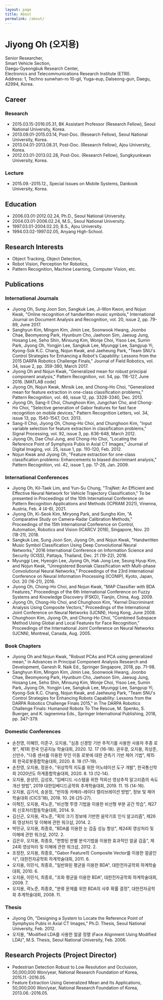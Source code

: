 ```yaml
---
layout: page
title: About
permalink: /about/
---
```


# Jiyong Oh (오지용)

Senior Researcher,  
Smart Vehicle Section,  
Daegu-Gyeongbuk Research Center,  
Electronics and Telecommunications Research Institute (ETRI).  
Address: 1, Techno sunwhan-ro 10-gil, Yuga-eup, Dalseong-gun, Daegu, 42994, Korea.  

## Career

### Research
* 2015.03.15-2016.05.31, BK Assistant Professor (Research Fellow), Seoul National University, Korea.
* 2013.09.01-2015.03.14, Post-Doc. (Research Fellow), Seoul National University, Korea.
* 2013.04.01-2013.08.31, Post-Doc. (Research Fellow), Ajou University, Korea.
* 2012.03.01-2013.02.28, Post-Doc. (Research Fellow), Sungkyunkwan University, Korea.

### Lecture
* 2015.09.-2015.12., Special Issues on Mobile Systems, Dankook University, Korea.


## Education

* 2006.03.01-2012.02.24, Ph.D., Seoul National University.
* 2004.03.01-2006.02.24, M.S., Seoul National University.
* 1997.03.01-2004.02.20, B.S., Ajou University.
* 1994.03.02-1997.02.05, Anyang High-School.

## Research Interests
* Object Tracking, Object Detection, 
* Robot Vision, Perception for Robotics,
* Pattern Recognition, Machine Learning, Computer Vision, etc.

## Publications

### International Journals
* Jiyong Oh, Sung Joon Son, Sangkuk Lee, Ji-Won Kwon, and Nojun Kwak, "Online recognition of handwritten music symbols," International Journal on Document Analysis and Recognition, vol. 20, issue 2, pp. 79-89, June 2017.
* Sanghyun Kim, Mingon Kim, Jimin Lee, Soonwook Hwang, Joonbo Chae, Beomyeong Park, Hyunbum Cho, Jaehoon Sim, Jaesug Jung, Hosang Lee, Seho Shin, Minsung Kim, Wonje Choi, Yisoo Lee, Sumin Park, Jiyong Oh, Yongjin Lee, Sangkuk Lee, Myunggi Lee, Sangyup Yi, Kyong-Sok K.C. Chang, Nojun Kwak, and Jaeheung Park, "Team SNU's Control Strategies for Enhancing a Robot's Capability: Lessons from the 2015 DARPA Robotics Challenge Finals," Journal of Field Robotics, vol. 34, issue 2, pp. 359-380, March 2017.
* Jiyong Oh and Nojun Kwak, "Generalized mean for robust principal component analysis," Pattern Recognition, vol. 54, pp. 116-127, June 2016. [MATLAB code]
* Jiyong Oh, Nojun Kwak, Minsik Lee, and Chong-Ho Choi, "Generalized mean for feature extraction in one-class classification problems," Pattern Recognition, vol. 46, issue 12, pp. 3328-3340, Dec. 2013.
* Jiyong Oh, Sang-Il Choi, Chunghoon Kim, Jungchan Cho, and Chong-Ho Choi, "Selective generation of Gabor features for fast face recognition on mobile devices," Pattern Recognition Letters, vol. 34, issue 13, pp. 1540-1547, Oct. 2013.
* Sang-Il Choi, Jiyong Oh, Chong-Ho Choi, and Chunghoon Kim, "Input variable selection for feature extraction in classification problems," Signal Processing, vol. 92, issue 3, pp. 636-648, March 2012.
* Jiyong Oh, Dae Chul Jung, and Chong-Ho Choi, "Locating the Reference Point of Symphysis Pubis in Axial CT Images," Journal of Digital Imaging, vol. 25, issue 1, pp. 110-120, Feb. 2012.
* Nojun Kwak and Jiyong Oh, "Feature extraction for one-class classification problems: Enhancements to biased discriminant analysis," Pattern Recognition, vol. 42, issue 1, pp. 17-26, Jan. 2009.

### International Conferences
* Jiyong Oh, Kil-Taek Lim, and Yun-Su Chung, "TrajNet: An Efficient and Effective Neural Network for Vehicle Trajectory Classification," To be presented in Proceedings of the 10th International Conference on Pattern Recognition Applications and Methods (ICPRAM 2021), Vinenna, Austria, Feb. 4 (4-6), 2021.
* Jiyong Oh, Ki-Seok Kim, Miryong Park, and Sungho Kim, "A Comparative Study on Camera-Radar Calibration Methods," Proceedings of the 15th International Conference on Control, Automation, Robotics and Vision (ICARCV 2018), Singapore, Nov. 20 (18-21), 2018.
* Sangkuk Lee, Sung Joon Son, Jiyong Oh, and Nojun Kwak, "Handwritten Music Symbol Classification Using Deep Convolutional Neural Networks," 2016 International Conference on Information Science and Security (ICISS), Pattaya, Thailand, Dec. 21 (19-22), 2016.
* Myunggi Lee, Hyeogin Lee, Jiyong Oh, Hak Jong Lee, Seung Hyup Kim, and Nojun Kwak, "Unregistered Bosniak Classification with Multi-phase Convolutional Neural Networks," Proceedings of the 23rd International Conference on Neural Information Processing (ICONIP), Kyoto, Japan, Oct. 20 (16-21), 2016.
* Jiyong Oh, Chong-Ho Choi, and Nojun Kwak, "MAP Classifier with BDA Features," Proceedings of the 6th International Conference on Fuzzy Systems and Knowledge Discovery (FSKD), Tianjin, China, Aug. 2009.
* Jiyong Oh, Chong-Ho Choi, and Chunghoon Kim, "Kernel Discriminant Analysis Using Composite Vectors," Proceedings of the International Joint Conference on Neural Networks (IJCNN), Hong Kong, June 2008.
* Chunghoon Kim, Jiyong Oh, and Chong-Ho Choi, "Combined Subspace Method Using Global and Local Features for Face Recognition," Proceedings of the International Joint Conference on Neural Networks (IJCNN), Montreal, Canada, Aug. 2005.

### Book Chapters
* Jiyong Oh and Nojun Kwak, "Robust PCAs and PCA using generalized mean," in Advances in Principal Component Analysis Research and Development, Ganesh R. Naik Ed., Springer Singapore, 2018, pp. 71-98.
* Sanghyun Kim, Mingon Kim, Jimin Lee, Soonwook Hwang, Joonbo Chae, Beomyeong Park, Hyunbum Cho, Jaehoon Sim, Jaesug Jung, Hosang Lee, Seho Shin, Minsung Kim, Wonje Choi, Yisoo Lee, Sumin Park, Jiyong Oh, Yongjin Lee, Sangkuk Lee, Myunggi Lee, Sangyup Yi, Kyong-Sok K.C. Chang, Nojun Kwak, and Jaeheung Park, "Team SNU's Control Strategies for Enhancing Robots Capability: Lessons from the DARPA Robotics Challenge Finals 2015," in The DARPA Robotics Challenge Finals: Humanoid Robots To The Rescue, M. Spenko, S. Buerger, and K. Iagnemma Eds., Springer International Publishing, 2018, pp. 347-379.

### Domestic Conferences
* 손찬영, 이혜민, 이준구, 오지용, "심층 신경망 기반 추적기를 사용한 사용자 추종 로봇", 제1회 한국 인공지능 학술대회, 2020. 12. 17 (16-18).
권우경, 오지용, 최상준, 신만수, "다중 센서를 이용한 무인 이동 로봇에 대한 관측기 기반 제어 기법", 제15회 한국로봇종합학술대회, 2020. 8. 18 (17-19).
* 손찬영, 오지용, 정윤수, "위상학적 지도를 위한 어노테이션 도구 개발", 한국통신학회 2020년도 하계종합학술대회, 2020. 8. 13 (12-14).
* 오지용, 윤성민, 김성호, "임베디드 시스템을 위한 적외선 영상추적 알고리즘의 속도개선 방법", 2019 대한임베디드공학회 추계학술대회, 2019. 11. 15 (14-16).
* 오지용, 김기석, 송윤정, "반자동 카메라-레이다 캘리브레이션 방법", 정보 및 제어 학술대회 (CICS'18), 2018. 10. 26 (25-27).
* 이혁진, 오지용, 곽노준, "비선형 투영 기법을 이용한 비선형 부분 공간 학습", 제27회 신호처리합동학술대회, 2014. 9.
* 김신곤, 오지용, 곽노준, "획의 크기 정보에 기반한 음악기호 인식 알고리즘", 제26회 영상처리 및 이해에 관한 워크샵, 2014. 2.
* 박민규, 오지용, 최종호, "BDA를 이용한 눈 검출 성능 향상", 제24회 영상처리 및 이해에 관한 워크샵, 2012. 2.
* 김은우, 오지용, 최종호, "편향된 판별 분석기법을 이용한 효과적인 얼굴 검출", 제24회 영상처리 및 이해에 관한 워크샵, 2012. 2.
* 조정찬, 오지용, 최종호, "Gabor Feature의 Composite Vector를 이용한 얼굴인식", 대한전자공학회 하계학술대회, 2011. 6.
* 오지용, 이민식, 최종호, "일반화된 평균을 이용한 BDA", 대한전자공학회 하계학술대회, 2010. 6.
* 오지용, 이민식, 최종호, "조화 평균을 이용한 BDA", 대한전자공학회 하계학술대회, 2009. 7.
* 오지용, 곽노준, 최종호, "분류 문제를 위한 BDA의 사후 확률 결정", 대한전자공학회 추계학술대회, 2008. 11.

### Thesis
* Jiyong Oh, "Designing a System to Locate the Reference Point of Symphysis Pubis in Axial CT Images," Ph.D. Thesis, Seoul National University, Feb. 2012.
* 오지용, "Modified LDA를 사용한 얼굴 정렬 (Face Alignment Using Modified LDA)", M.S. Thesis, Seoul National University, Feb. 2006.

## Research Projects (Project Director)
* Pedestrian Detection Robust to Low Resolution and Occlusion, 50,000,000 Won/year, National Research Foundation of Korea, 2015.11.-2016.05.
* Feature Extraction Using Generalized Mean and Its Applications, 50,000,000 Won/year, National Research Foundation of Korea, 2013.06.-2016.05.
